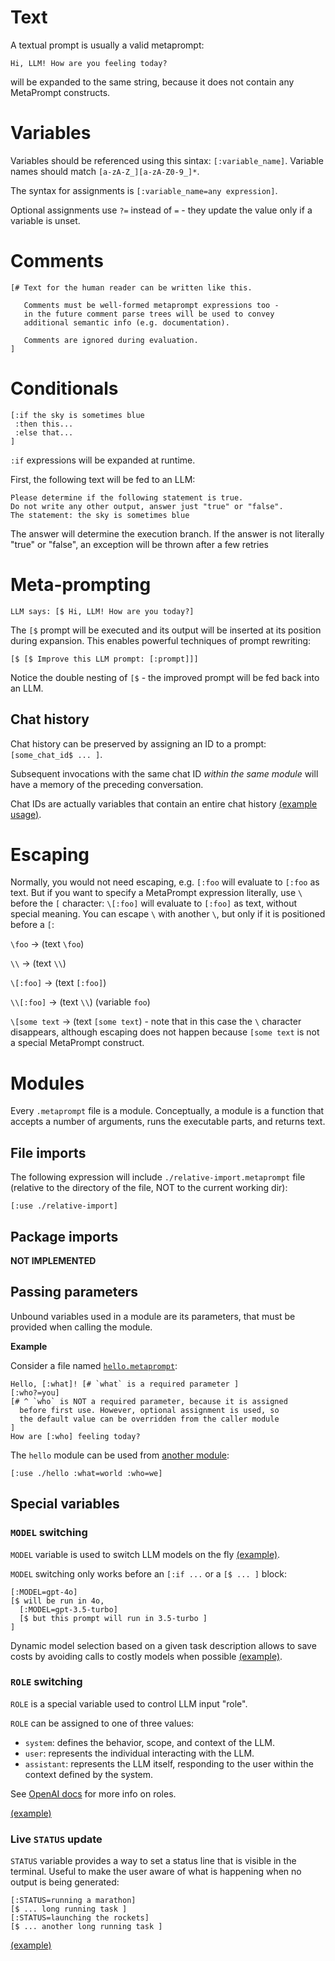 # Text

A textual prompt is usually a valid metaprompt:

```metaprompt
Hi, LLM! How are you feeling today?
```

will be expanded to the same string, because it does not contain any MetaPrompt constructs.

# Variables

Variables should be referenced using this sintax: `[:variable_name]`. Variable names should match `[a-zA-Z_][a-zA-Z0-9_]*`.

The syntax for assignments is `[:variable_name=any expression]`.

Optional assignments use `?=` instead of `=` - they update the value only if a variable is unset.

# Comments

```metaprompt
[# Text for the human reader can be written like this.

   Comments must be well-formed metaprompt expressions too -
   in the future comment parse trees will be used to convey
   additional semantic info (e.g. documentation).

   Comments are ignored during evaluation.
]
```

# Conditionals

```metaprompt
[:if the sky is sometimes blue
 :then this...
 :else that...
]
```

`:if` expressions will be expanded at runtime.

First, the following text will be fed to an LLM:

```metaprompt
Please determine if the following statement is true.
Do not write any other output, answer just "true" or "false".
The statement: the sky is sometimes blue
```

The answer will determine the execution branch.
If the answer is not literally "true" or "false",
an exception will be thrown after a few retries

# Meta-prompting

```metaprompt
LLM says: [$ Hi, LLM! How are you today?]
```

The `[$` prompt will be executed and its output will be inserted
at its position during expansion. This enables powerful techniques
of prompt rewriting:

```metaprompt
[$ [$ Improve this LLM prompt: [:prompt]]]
```

Notice the double nesting of `[$` - the improved prompt will be fed back into an LLM.

## Chat history

Chat history can be preserved by assigning an ID to a prompt: `[some_chat_id$ ... ]`.

Subsequent invocations with the same chat ID *within the same module* will have a memory of the preceding conversation.

Chat IDs are actually variables that contain an entire chat history [(example usage)](../examples/roles.metaprompt).

# Escaping

Normally, you would not need escaping, e.g. `[:foo` will evaluate to `[:foo` as text. But if you want to specify a MetaPrompt expression literally, use `\` before the `[` character: `\[:foo]` will evaluate to `[:foo]` as text, without special meaning. You can escape `\` with another `\`, but only if it is positioned before a `[`:

`\foo` → (text `\foo`)

`\\` → (text `\\`)

`\[:foo]` → (text `[:foo]`)

`\\[:foo]` → (text `\\`) (variable `foo`)

`\[some text` -> (text `[some text`) - note that in this case the `\` character disappears, although escaping does not happen because `[some text` is not a special MetaPrompt construct.

# Modules

Every `.metaprompt` file is a module. Conceptually, a module is a function that accepts a number of arguments, runs the executable parts, and returns text.

## File imports

The following expression will include `./relative-import.metaprompt` file (relative to the directory of the file, NOT to the current working dir):

```metaprompt
[:use ./relative-import]
```

## Package imports

**NOT IMPLEMENTED**

## Passing parameters

Unbound variables used in a module are its parameters, that must be provided when calling the module.

**Example**

Consider a file named [`hello.metaprompt`](../examples/hello.metaprompt):

```metaprompt
Hello, [:what]! [# `what` is a required parameter ]
[:who?=you]
[# ^ `who` is NOT a required parameter, because it is assigned
  before first use. However, optional assignment is used, so
  the default value can be overridden from the caller module
]
How are [:who] feeling today?
```

The `hello` module can be used from [another module](../examples/module-demo.metaprompt):

```
[:use ./hello :what=world :who=we]
```

## Special variables

### `MODEL` switching

`MODEL` variable is used to switch LLM models on the fly [(example)](../examples/model-change.metaprompt).

`MODEL` switching only works before an `[:if ...` or a `[$ ... ]` block:

```metaprompt
[:MODEL=gpt-4o]
[$ will be run in 4o,
  [:MODEL=gpt-3.5-turbo]
  [$ but this prompt will run in 3.5-turbo ]
]
```

Dynamic model selection based on a given task description allows to save costs by avoiding calls to costly models when possible [(example)](../examples/model-selection-demo.metaprompt).

### `ROLE` switching

`ROLE` is a special variable used to control LLM input "role".

`ROLE` can be assigned to one of three values:

- `system`: defines the behavior, scope, and context of the LLM.
- `user`: represents the individual interacting with the LLM.
- `assistant`: represents the LLM itself, responding to the user within the context defined by the system.

See [OpenAI docs](https://platform.openai.com/docs/guides/text-generation) for more info on roles.

[(example)](../examples/roles.metaprompt)

### Live `STATUS` update

`STATUS` variable provides a way to set a status line that is visible in the terminal. Useful to make the user aware of what is happening when no output is being generated:

```metaprompt
[:STATUS=running a marathon]
[$ ... long running task ]
[:STATUS=launching the rockets]
[$ ... another long running task ]
```

[(example)](../examples/model-selection-demo.metaprompt)

